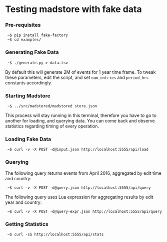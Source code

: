 Testing madstore with fake data
================================

### Pre-requisites

     ~$ pip install fake-factory
     ~$ cd examples/

### Generating Fake Data

     ~$ ./generate.py > data.tsv

By default this will generate 2M of events for 1 year time frame. To tweak these parameters,
edit the script, and set `num_entries` and `period_hrs` constants accordingly.

### Starting Madstore

     ~$ ../src/madstored/madstored store.json

This process will stay running in this terminal, therefore you have to go to another for loading,
and querying data. You can come back and observe statistics regarding timing of every operation.

### Loading Fake Data

     ~$ curl -v -X POST -d@input.json http://localhost:5555/api/load

### Querying

The following query returns events from April 2016, aggregated by edit time and country:

     ~$ curl -v -X POST -d@query.json http://localhost:5555/api/query

The following query uses Lua expression for aggregating results by edit year and country:

     ~$ curl -v -X POST -d@query-expr.json http://localhost:5555/api/query

### Getting Statistics

     ~$ curl -sS http://localhost:5555/api/stats

